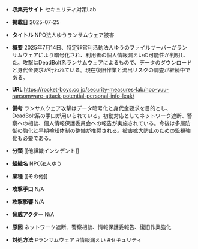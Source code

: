 - **収集元サイト**
セキュリティ対策Lab

- **掲載日**
2025-07-25

- **タイトル**
NPO法人ゆうランサムウェア被害

- **概要**
2025年7月14日、特定非営利活動法人ゆうのファイルサーバーがランサムウェアにより暗号化され、利用者の個人情報漏えいの可能性が判明した。攻撃はDeadBolt系ランサムウェアによるもので、データのダウンロードと身代金要求が行われている。現在復旧作業と流出リスクの調査が継続中である。

- **URL**
https://rocket-boys.co.jp/security-measures-lab/npo-yuu-ransomware-attack-potential-personal-info-leak/

- **備考**
ランサムウェア攻撃はデータ暗号化と身代金要求を目的とし、DeadBolt系の手口が用いられている。初動対応としてネットワーク遮断、警察への相談、個人情報保護委員会への報告が実施されている。今後は多層防御の強化と早期検知体制の整備が推奨される。被害拡大防止のための監視強化も必要である。

- **分類**
[[他組織インシデント]]

- **組織名**
NPO法人ゆう

- **業種**
[[その他]]

- **攻撃手口**
N/A

- **攻撃影響**
N/A

- **脅威アクター**
N/A

- **原因**
ネットワーク遮断、警察相談、情報保護委報告、復旧作業強化

- **対処方法**
#ランサムウェア #情報漏えい #セキュリティ
